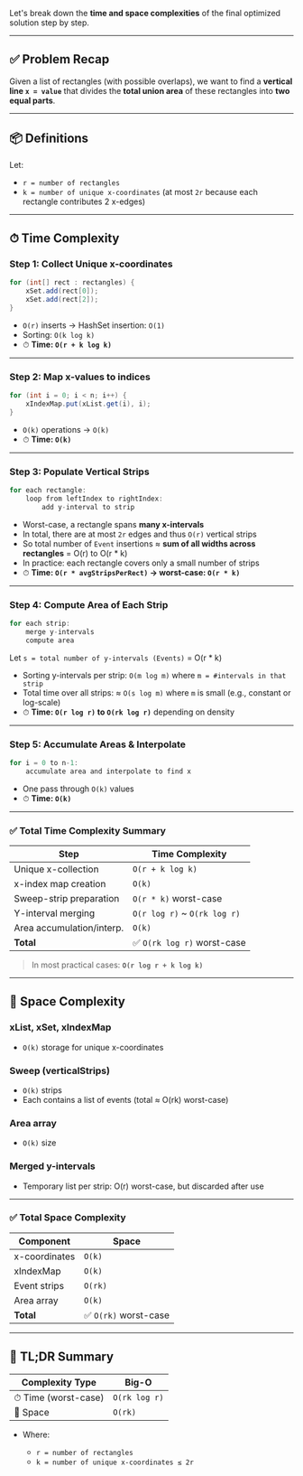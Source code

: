 Let's break down the **time and space complexities** of the final optimized solution step by step.

---

## ✅ Problem Recap

Given a list of rectangles (with possible overlaps), we want to find a **vertical line `x = value`** that divides the **total union area** of these rectangles into **two equal parts**.

---

## 📦 Definitions

Let:

* `r = number of rectangles`
* `k = number of unique x-coordinates` (at most `2r` because each rectangle contributes 2 x-edges)

---

## ⏱ Time Complexity

### **Step 1: Collect Unique x-coordinates**

```java
for (int[] rect : rectangles) {
    xSet.add(rect[0]);
    xSet.add(rect[2]);
}
```

* `O(r)` inserts → HashSet insertion: `O(1)`
* Sorting: `O(k log k)`
* ⏱ **Time: `O(r + k log k)`**

---

### **Step 2: Map x-values to indices**

```java
for (int i = 0; i < n; i++) {
    xIndexMap.put(xList.get(i), i);
}
```

* `O(k)` operations → `O(k)`
* ⏱ **Time: `O(k)`**

---

### **Step 3: Populate Vertical Strips**

```java
for each rectangle:
    loop from leftIndex to rightIndex:
        add y-interval to strip
```

* Worst-case, a rectangle spans **many x-intervals**
* In total, there are at most `2r` edges and thus `O(r)` vertical strips
* So total number of `Event` insertions ≈ **sum of all widths across rectangles** = O(r) to O(r \* k)
* In practice: each rectangle covers only a small number of strips
* ⏱ **Time: `O(r * avgStripsPerRect)` → worst-case: `O(r * k)`**

---

### **Step 4: Compute Area of Each Strip**

```java
for each strip:
    merge y-intervals
    compute area
```

Let `s = total number of y-intervals (Events)` = O(r \* k)

* Sorting y-intervals per strip: `O(m log m)` where `m = #intervals in that strip`
* Total time over all strips: ≈ `O(s log m)` where `m` is small (e.g., constant or log-scale)
* ⏱ **Time: `O(r log r)` to `O(rk log r)`** depending on density

---

### **Step 5: Accumulate Areas & Interpolate**

```java
for i = 0 to n-1:
    accumulate area and interpolate to find x
```

* One pass through `O(k)` values
* ⏱ **Time: `O(k)`**

---

### ✅ Total Time Complexity Summary

| Step                      | Time Complexity               |
| ------------------------- | ----------------------------- |
| Unique x-collection       | `O(r + k log k)`              |
| x-index map creation      | `O(k)`                        |
| Sweep-strip preparation   | `O(r * k)` worst-case         |
| Y-interval merging        | `O(r log r)` \~ `O(rk log r)` |
| Area accumulation/interp. | `O(k)`                        |
| **Total**                 | ✅ `O(rk log r)` worst-case    |

> In most practical cases: **`O(r log r + k log k)`**

---

## 🧠 Space Complexity

### **xList, xSet, xIndexMap**

* `O(k)` storage for unique x-coordinates

### **Sweep (verticalStrips)**

* `O(k)` strips
* Each contains a list of events (total ≈ O(rk) worst-case)

### **Area array**

* `O(k)` size

### **Merged y-intervals**

* Temporary list per strip: O(r) worst-case, but discarded after use

---

### ✅ Total Space Complexity

| Component     | Space                |
| ------------- | -------------------- |
| x-coordinates | `O(k)`               |
| xIndexMap     | `O(k)`               |
| Event strips  | `O(rk)`              |
| Area array    | `O(k)`               |
| **Total**     | ✅ `O(rk)` worst-case |

---

## 🧠 TL;DR Summary

| Complexity Type     | Big-O         |
| ------------------- | ------------- |
| ⏱ Time (worst-case) | `O(rk log r)` |
| 💾 Space            | `O(rk)`       |

* Where:

  * `r = number of rectangles`
  * `k = number of unique x-coordinates ≤ 2r`

